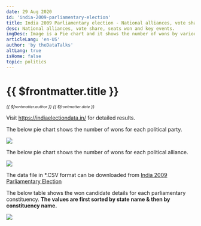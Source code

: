 ```yaml
---
date: 29 Aug 2020
id: 'india-2009-parliamentary-election'
title: India 2009 Parliamentary election - National alliances, vote share, seats won and key events.
desc: National alliances, vote share, seats won and key events.
imgDesc: Image is a Pie chart and it shows the number of wons by various alliances in the state.
articleLang: 'en-US'
author: 'by theDataTalks'
altLang: true
isHome: false
topic: politics
---
```


<altLang />

# {{ $frontmatter.title }}
<i style="font-size: 0.75em;"> {{ $frontmatter.author }} {{ $frontmatter.date }} </i>

Visit <https://indiaelectiondata.in/> for detailed results.

The below pie chart shows the number of wons for each political party.  

![](/img/politics/india-2009-parliamentary-election/india-2009-election-1.png)

The below pie chart shows the number of wons for each political alliance.  

![](/img/politics/india-2009-parliamentary-election/india-2009-election-2.png)

The data file in \*.CSV format can be downloaded from [India 2009 Parliamentary Election](https://thedatatalks.in/datas/politics/india-2001-parliamentary-election.csv)

The below table shows the won candidate details for each parliamentary constituency.
**The values are first sorted by state name & then by constituency name.**

![](/img/politics/india-2009-parliamentary-election/india-2009-election-3.png)


<style>

</style>